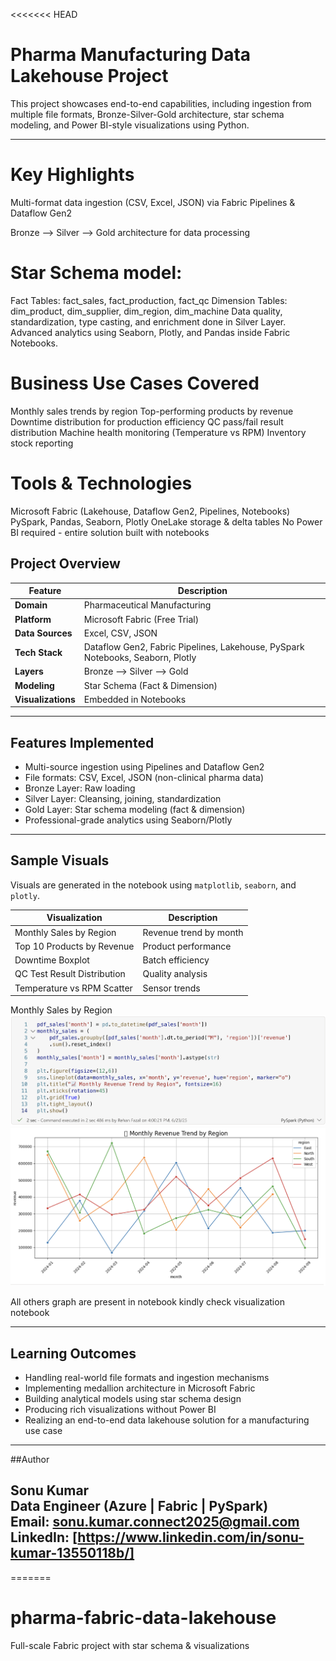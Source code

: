 <<<<<<< HEAD

# Pharma Manufacturing Data Lakehouse Project

This project showcases end-to-end capabilities, including ingestion from multiple file formats, 
Bronze-Silver-Gold architecture, star schema modeling, and Power BI-style visualizations using Python.

---

# Key Highlights

Multi-format data ingestion (CSV, Excel, JSON) via Fabric Pipelines & Dataflow Gen2

Bronze --> Silver --> Gold architecture for data processing

# Star Schema model:

Fact Tables: fact_sales, fact_production, fact_qc
Dimension Tables: dim_product, dim_supplier, dim_region, dim_machine
Data quality, standardization, type casting, and enrichment done in Silver Layer.
Advanced analytics using Seaborn, Plotly, and Pandas inside Fabric Notebooks.

# Business Use Cases Covered

Monthly sales trends by region
Top-performing products by revenue
Downtime distribution for production efficiency
QC pass/fail result distribution
Machine health monitoring (Temperature vs RPM)
Inventory stock reporting

# Tools & Technologies

Microsoft Fabric (Lakehouse, Dataflow Gen2, Pipelines, Notebooks)
PySpark, Pandas, Seaborn, Plotly
OneLake storage & delta tables
No Power BI required - entire solution built with notebooks



##  Project Overview

| Feature                          | Description |
|----------------------------------|-------------|
| **Domain**                       | Pharmaceutical Manufacturing |
| **Platform**                     | Microsoft Fabric (Free Trial) |
| **Data Sources**                 | Excel, CSV, JSON |
| **Tech Stack**                   | Dataflow Gen2, Fabric Pipelines, Lakehouse, PySpark Notebooks, Seaborn, Plotly |
| **Layers**                       | Bronze --> Silver --> Gold |
| **Modeling**                     | Star Schema (Fact & Dimension) |
| **Visualizations**               | Embedded in Notebooks |

---


## Features Implemented

-  Multi-source ingestion using Pipelines and Dataflow Gen2
-  File formats: CSV, Excel, JSON (non-clinical pharma data)
-  Bronze Layer: Raw loading
-  Silver Layer: Cleansing, joining, standardization
-  Gold Layer: Star schema modeling (fact & dimension)
-  Professional-grade analytics using Seaborn/Plotly

---

## Sample Visuals

Visuals are generated in the notebook using `matplotlib`, `seaborn`, and `plotly`.

| Visualization                    | Description |
|----------------------------------|-------------|
|  Monthly Sales by Region         | Revenue trend by month |
|  Top 10 Products by Revenue      | Product performance |
|  Downtime Boxplot                | Batch efficiency |
|  QC Test Result Distribution     |  Quality analysis |
|  Temperature vs RPM Scatter      | Sensor trends |

Monthly Sales by Region 
![Monthly Sales by Region ](<Monthlu revenue by sales.png>)
![Monthly Sales by Region Graph](<Monthly revenue by sales graph.png>)

All others graph are present in notebook kindly check visualization notebook

---

## Learning Outcomes

- Handling real-world file formats and ingestion mechanisms
- Implementing medallion architecture in Microsoft Fabric
- Building analytical models using star schema design
- Producing rich visualizations without Power BI
- Realizing an end-to-end data lakehouse solution for a manufacturing use case

---

##Author

**Sonu Kumar**  
Data Engineer (Azure | Fabric | PySpark)  
Email: sonu.kumar.connect2025@gmail.com 
LinkedIn: [https://www.linkedin.com/in/sonu-kumar-13550118b/]
---
=======
# pharma-fabric-data-lakehouse
Full-scale Fabric project with star schema &amp; visualizations
